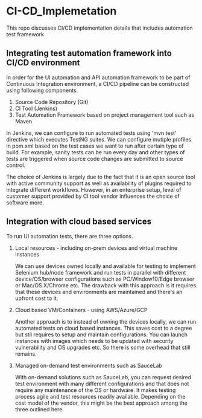 # CI-CD_Implemetation
This repo discusses CI/CD implementation details that includes automation test framework

## Integrating test automation framework into CI/CD environment

In order for the UI automation and API automation framework to be part of Continuous Integration environment, 
a CI/CD pipeline can be constructed using following components.

1. Source Code Repository (Git)
2. CI Tool (Jenkins)
3. Test Automation Framework based on project management tool such as Maven

In Jenkins, we can configure to run automated tests using 'mvn test' directive which executes TestNG suites.
We can configure mutiple profiles in pom.xml based on the test cases we want to run after certain type of build.
For example, sanity tests can be run every day and other types of tests are triggered when source code changes are
submitted to source control.

The choice of Jenkins is largely due to the fact that it is an open source tool with active community support as well as 
availability of plugins required to integrate different workflows. However, in an enterprise setup, level of customer support 
provided by CI tool vendor influences the choice of software more.

## Integration with cloud based services

To run UI automation tests, there are three options.

1. Local resources - including on-prem devices and virtual machine instances

    We can use devices owned locally and available for testing to implement Selenium hub/node framework and 
   run tests in parallel with different device/OS/browser configurations such as PC/Window10/Edge browser or 
   Mac/OS X/Chrome etc. The drawback with this approach is it requires that these devices and environments 
   are maintained and there's an upfront cost to it.
   
2. Cloud based VM/Containers - using AWS/Azure/GCP

    Another approach is to instead of owning the devices locally, we can run automated tests on cloud based
    instances. This saves cost to a degree but stil requires to setup and maintain configurations. You can 
    launch instances with images which needs to be updated with security vulnerability and OS upgrades etc.
    So there is some overhead that still remains.
    
3. Managed on-demand test environments such as SauceLab

    With on-demand solutions such as SauceLab, you can request desired test environment with many different 
    configurations and that does not require any maintenance of the OS or hardware. It makes testing process 
    agile and test resources readily available. Depending on the cost model of the vendor, this might be the 
    best approach among the three outlined here.
